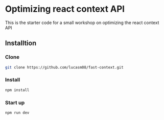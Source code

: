 # Optimizing react context API

This is the starter code for a small workshop on optimizing the react context API

## Installtion

### Clone

```bash
git clone https://github.com/lucasm08/fast-context.git
```

### Install

```bash
npm install
```

### Start up

```bash
npm run dev
```

